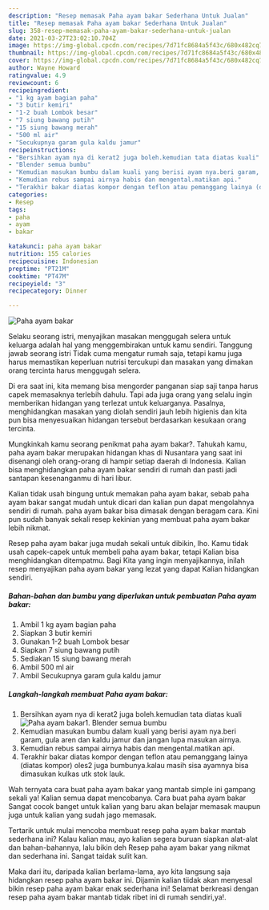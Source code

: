 ```yaml
---
description: "Resep memasak Paha ayam bakar Sederhana Untuk Jualan"
title: "Resep memasak Paha ayam bakar Sederhana Untuk Jualan"
slug: 358-resep-memasak-paha-ayam-bakar-sederhana-untuk-jualan
date: 2021-03-27T23:02:10.704Z
image: https://img-global.cpcdn.com/recipes/7d71fc8684a5f43c/680x482cq70/paha-ayam-bakar-foto-resep-utama.jpg
thumbnail: https://img-global.cpcdn.com/recipes/7d71fc8684a5f43c/680x482cq70/paha-ayam-bakar-foto-resep-utama.jpg
cover: https://img-global.cpcdn.com/recipes/7d71fc8684a5f43c/680x482cq70/paha-ayam-bakar-foto-resep-utama.jpg
author: Wayne Howard
ratingvalue: 4.9
reviewcount: 6
recipeingredient:
- "1 kg ayam bagian paha"
- "3 butir kemiri"
- "1-2 buah Lombok besar"
- "7 siung bawang putih"
- "15 siung bawang merah"
- "500 ml air"
- "Secukupnya garam gula kaldu jamur"
recipeinstructions:
- "Bersihkan ayam nya di kerat2 juga boleh.kemudian tata diatas kuali"
- "Blender semua bumbu"
- "Kemudian masukan bumbu dalam kuali yang berisi ayam nya.beri garam, gula aren dan kaldu jamur dan jangan lupa masukan airnya."
- "Kemudian rebus sampai airnya habis dan mengental.matikan api."
- "Terakhir bakar diatas kompor dengan teflon atau pemanggang lainya (diatas kompor) oles2 juga bumbunya.kalau masih sisa ayamnya bisa dimasukan kulkas utk stok lauk."
categories:
- Resep
tags:
- paha
- ayam
- bakar

katakunci: paha ayam bakar 
nutrition: 155 calories
recipecuisine: Indonesian
preptime: "PT21M"
cooktime: "PT47M"
recipeyield: "3"
recipecategory: Dinner

---
```



![Paha ayam bakar](https://img-global.cpcdn.com/recipes/7d71fc8684a5f43c/680x482cq70/paha-ayam-bakar-foto-resep-utama.jpg)

Selaku seorang istri, menyajikan masakan menggugah selera untuk keluarga adalah hal yang menggembirakan untuk kamu sendiri. Tanggung jawab seorang istri Tidak cuma mengatur rumah saja, tetapi kamu juga harus memastikan keperluan nutrisi tercukupi dan masakan yang dimakan orang tercinta harus menggugah selera.

Di era  saat ini, kita memang bisa mengorder panganan siap saji tanpa harus capek memasaknya terlebih dahulu. Tapi ada juga orang yang selalu ingin memberikan hidangan yang terlezat untuk keluarganya. Pasalnya, menghidangkan masakan yang diolah sendiri jauh lebih higienis dan kita pun bisa menyesuaikan hidangan tersebut berdasarkan kesukaan orang tercinta. 



Mungkinkah kamu seorang penikmat paha ayam bakar?. Tahukah kamu, paha ayam bakar merupakan hidangan khas di Nusantara yang saat ini disenangi oleh orang-orang di hampir setiap daerah di Indonesia. Kalian bisa menghidangkan paha ayam bakar sendiri di rumah dan pasti jadi santapan kesenanganmu di hari libur.

Kalian tidak usah bingung untuk memakan paha ayam bakar, sebab paha ayam bakar sangat mudah untuk dicari dan kalian pun dapat mengolahnya sendiri di rumah. paha ayam bakar bisa dimasak dengan beragam cara. Kini pun sudah banyak sekali resep kekinian yang membuat paha ayam bakar lebih nikmat.

Resep paha ayam bakar juga mudah sekali untuk dibikin, lho. Kamu tidak usah capek-capek untuk membeli paha ayam bakar, tetapi Kalian bisa menghidangkan ditempatmu. Bagi Kita yang ingin menyajikannya, inilah resep menyajikan paha ayam bakar yang lezat yang dapat Kalian hidangkan sendiri.

<!--inarticleads1-->

##### Bahan-bahan dan bumbu yang diperlukan untuk pembuatan Paha ayam bakar:

1. Ambil 1 kg ayam bagian paha
1. Siapkan 3 butir kemiri
1. Gunakan 1-2 buah Lombok besar
1. Siapkan 7 siung bawang putih
1. Sediakan 15 siung bawang merah
1. Ambil 500 ml air
1. Ambil Secukupnya garam gula kaldu jamur




<!--inarticleads2-->

##### Langkah-langkah membuat Paha ayam bakar:

1. Bersihkan ayam nya di kerat2 juga boleh.kemudian tata diatas kuali
<img src="https://img-global.cpcdn.com/steps/d0de412ec3c97557/160x128cq70/paha-ayam-bakar-langkah-memasak-1-foto.jpg" alt="Paha ayam bakar">1. Blender semua bumbu
1. Kemudian masukan bumbu dalam kuali yang berisi ayam nya.beri garam, gula aren dan kaldu jamur dan jangan lupa masukan airnya.
1. Kemudian rebus sampai airnya habis dan mengental.matikan api.
1. Terakhir bakar diatas kompor dengan teflon atau pemanggang lainya (diatas kompor) oles2 juga bumbunya.kalau masih sisa ayamnya bisa dimasukan kulkas utk stok lauk.




Wah ternyata cara buat paha ayam bakar yang mantab simple ini gampang sekali ya! Kalian semua dapat mencobanya. Cara buat paha ayam bakar Sangat cocok banget untuk kalian yang baru akan belajar memasak maupun juga untuk kalian yang sudah jago memasak.

Tertarik untuk mulai mencoba membuat resep paha ayam bakar mantab sederhana ini? Kalau kalian mau, ayo kalian segera buruan siapkan alat-alat dan bahan-bahannya, lalu bikin deh Resep paha ayam bakar yang nikmat dan sederhana ini. Sangat taidak sulit kan. 

Maka dari itu, daripada kalian berlama-lama, ayo kita langsung saja hidangkan resep paha ayam bakar ini. Dijamin kalian tiidak akan menyesal bikin resep paha ayam bakar enak sederhana ini! Selamat berkreasi dengan resep paha ayam bakar mantab tidak ribet ini di rumah sendiri,ya!.

